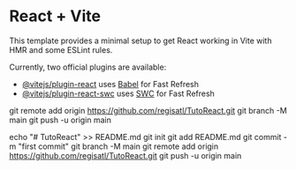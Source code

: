 # React + Vite

This template provides a minimal setup to get React working in Vite with HMR and some ESLint rules.

Currently, two official plugins are available:

- [@vitejs/plugin-react](https://github.com/vitejs/vite-plugin-react/blob/main/packages/plugin-react/README.md) uses [Babel](https://babeljs.io/) for Fast Refresh
- [@vitejs/plugin-react-swc](https://github.com/vitejs/vite-plugin-react-swc) uses [SWC](https://swc.rs/) for Fast Refresh


git remote add origin https://github.com/regisatl/TutoReact.git
git branch -M main
git push -u origin main

echo "# TutoReact" >> README.md
git init
git add README.md
git commit -m "first commit"
git branch -M main
git remote add origin https://github.com/regisatl/TutoReact.git
git push -u origin main